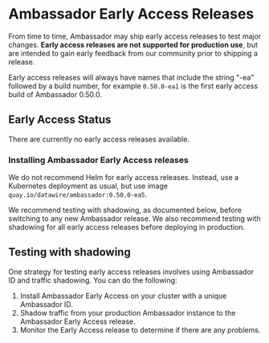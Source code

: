 # Ambassador Early Access Releases

From time to time, Ambassador may ship early access releases to test major changes. **Early access releases are not supported for production use**, but are intended to gain early feedback from our community prior to shipping a release.

Early access releases will always have names that include the string "-ea" followed by a build number, for example `0.50.0-ea1` is the first early access build of Ambassador 0.50.0.

## Early Access Status

There are currently no early access releases available.

### Installing Ambassador Early Access releases

We do not recommend Helm for early access releases. Instead, use a Kubernetes deployment as usual, but use image `quay.io/datawire/ambassador:0.50.0-ea5`.

We recommend testing with shadowing, as documented below, before switching to any new Ambassador release. We also recommend testing with shadowing for all early access releases before deploying in production.
 
## Testing with shadowing

One strategy for testing early access releases involves using Ambassador ID and traffic shadowing. You can do the following:

1. Install Ambassador Early Access on your cluster with a unique Ambassador ID.
2. Shadow traffic from your production Ambassador instance to the Ambassador Early Access release.
3. Monitor the Early Access release to determine if there are any problems.
